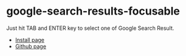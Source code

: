 # google-search-results-focusable

Just hit TAB and ENTER key to select one of Google Search Result.

* [Install page](https://chrome.google.com/webstore/detail/google-search-results-foc/kkldgaaaafjoipnomoinnkccihdiffee)
* [Github page](https://piglovesyou.github.io/google-search-result-focusable/)

